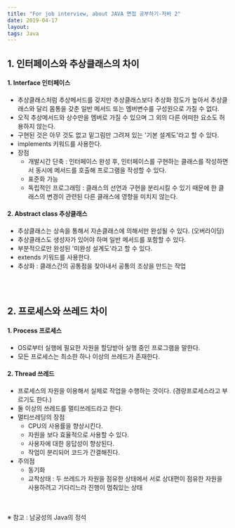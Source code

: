 ```yaml
---
title: "For job interview, about JAVA 면접 공부하기-자바 2"
date: 2019-04-17
layout:
tags: Java
---
```


## 1. 인터페이스와 추상클래스의 차이
#### 1. Interface 인터페이스
- 추상클래스처럼 추상메서드를 갖지만 추상클래스보다 추상화 정도가 높아서 추상클래스와 달리 몸통을 갖춘 일반 메서드 또는 멤버변수를 구성원으로 가질 수 없다.
- 오직 추상메서드와 상수만을 멤버로 가질 수 있으며 그 외의 다른 어떠한 요소도 허용하지 않는다.
- 구현된 것은 아무 것도 없고 밑그림만 그려져 있는 '기본 설계도'라고 할 수 있다.
- implements 키워드를 사용한다.
- 장점
  - 개발시간 단축 : 인터페이스 완성 후, 인터페이스를 구현하는 클래스를 작성하면서 동시에 메서드를 호출해 프로그램을 작성할 수 있다.
  - 표준화 가능
  - 독립적인 프로그래밍 : 클래스의 선언과 구현을 분리시킬 수 있기 때문에 한 클래스의 변경이 관련된 다른 클래스에 영향을 미치지 않는다.

#### 2. Abstract class 추상클래스
- 추상클래스는 상속을 통해서 자손클래스에 의해서만 완성될 수 있다. (오버라이딩)
- 추상클래스도 생성자가 있어야 하며 일반 메서드를 포함할 수 있다.
- 부분적으로만 완성된 '미완성 설계도'라고 할 수 있다.
- extends 키워드를 사용한다.
- 추상화 : 클래스간의 공통점을 찾아내서 공통의 조상을 만드는 작업

<br><br>
## 2. 프로세스와 쓰레드 차이
#### 1. Process 프로세스
- OS로부터 실행에 필요한 자원을 할당받아 실행 중인 프로그램을 말한다.
- 모든 프로세스는 최소한 하나 이상의 쓰레드가 존재한다.

#### 2. Thread 쓰레드
- 프로세스의 자원을 이용해서 실제로 작업을 수행하는 것이다. (경량프로세스라고 부르기도 한다.)
- 둘 이상의 쓰레드를 멀티쓰레드라고 한다.
- 멀티쓰레딩의 장점
  - CPU의 사용률을 향상시킨다.
  - 자원을 보다 효율적으로 사용할 수 있다.
  - 사용자에 대한 응답성이 향상된다.
  - 작업이 분리되어 코드가 간결해진다.
- 주의점
  - 동기화
  - 교착상태 : 두 쓰레드가 자원을 점유한 상태에서 서로 상대편이 점유한 자원을 사용하려고 기다리느라 진행이 멈춰있는 상태
  



<br><br>
※ 참고 : 남궁성의 Java의 정석
